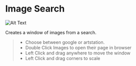 # Image Search

![Alt Text](gifs/maybe.gif)

Creates a window of images from a search.

   > - Choose between google or artstation.
&NewLine;  
&NewLine;
   > - Double Click Images to open their page in browser
&NewLine;  
&NewLine;
   > - Left Click and drag anywhere to move the window
&NewLine;  
&NewLine;
   > - Left Click and drag corners to scale
